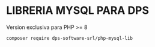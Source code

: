 LIBRERIA MYSQL PARA DPS
=

Version exclusiva para PHP >= 8

```
composer require dps-software-srl/php-mysql-lib
```
